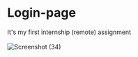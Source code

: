 # Login-page
It's my first internship (remote) assignment
<br>
<br>
![Screenshot (34)](https://github.com/user-attachments/assets/a803656e-0b5e-4087-a2dc-04875ea138b6)
